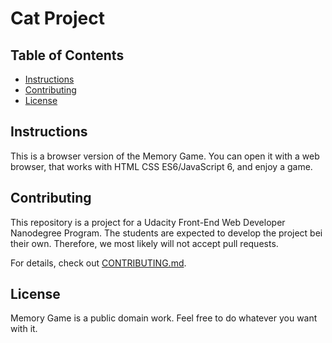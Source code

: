 # Cat Project

## Table of Contents

* [Instructions](#instructions)
* [Contributing](#contributing)
* [License](#license)

## Instructions

This is a browser version of the Memory Game. You can open it with a web browser, that works with HTML CSS ES6/JavaScript 6, and enjoy a game. 

## Contributing

This repository is a project for a Udacity Front-End Web Developer Nanodegree Program. The students are expected to develop the project bei their own. Therefore, we most likely will not accept pull requests.

For details, check out [CONTRIBUTING.md](CONTRIBUTING.md).

## License
Memory Game is a public domain work. Feel free to do whatever you want with it.

